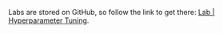 <br><br>

Labs are stored on GitHub, so follow the link to get there: [Lab | Hyperparameter Tuning](https://github.com/data-bootcamp-v4/lab-hyperparameter_tuning).
